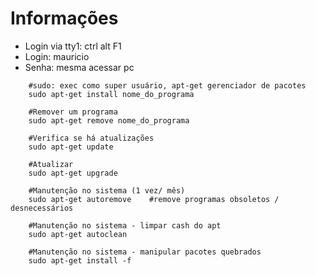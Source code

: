 # Informações

- Login via tty1: ctrl alt F1
- Login: mauricio 
- Senha: mesma acessar pc

~~~shell
	#sudo: exec como super usuário, apt-get gerenciador de pacotes
	sudo apt-get install nome_do_programa

	#Remover um programa
	sudo apt-get remove nome_do_programa

	#Verifica se há atualizações
	sudo apt-get update

	#Atualizar
	sudo apt-get upgrade

	#Manutenção no sistema (1 vez/ mês)
	sudo apt-get autoremove    #remove programas obsoletos / desnecessários

	#Manutenção no sistema - limpar cash do apt
	sudo apt-get autoclean

	#Manutenção no sistema - manipular pacotes quebrados
	sudo apt-get install -f
~~~
